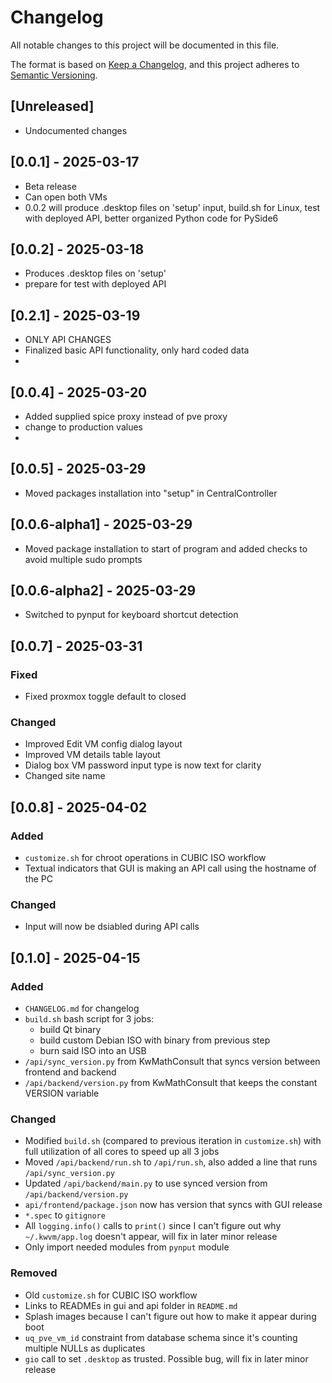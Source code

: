 # Changelog

All notable changes to this project will be documented in this file.

The format is based on [Keep a Changelog](https://keepachangelog.com/en/1.1.0/),
and this project adheres to [Semantic Versioning](https://semver.org/spec/v2.0.0.html).

## [Unreleased]
- Undocumented changes

## [0.0.1] - 2025-03-17
- Beta release
- Can open both VMs
- 0.0.2 will produce .desktop files on 'setup' input, build.sh for Linux, test with deployed API, better organized Python code for PySide6

## [0.0.2] - 2025-03-18
- Produces .desktop files on 'setup'
- prepare for test with deployed API


## [0.2.1] - 2025-03-19
- ONLY API CHANGES
- Finalized basic API functionality, only hard coded data
- 
## [0.0.4] - 2025-03-20
- Added supplied spice proxy instead of pve proxy
- change to production values
- 
## [0.0.5] - 2025-03-29
- Moved packages installation into "setup" in CentralController

## [0.0.6-alpha1] - 2025-03-29
- Moved package installation to start of program and added checks to avoid multiple sudo prompts

## [0.0.6-alpha2] - 2025-03-29
- Switched to pynput for keyboard shortcut detection

## [0.0.7] - 2025-03-31

### Fixed
- Fixed proxmox toggle default to closed

### Changed
- Improved Edit VM config dialog layout
- Improved VM details table layout
- Dialog box VM password input type is now text for clarity
- Changed site name

## [0.0.8] - 2025-04-02

### Added
- `customize.sh` for chroot operations in CUBIC ISO workflow
- Textual indicators that GUI is making an API call using the hostname of the PC

### Changed
- Input will now be dsiabled during API calls


## [0.1.0] - 2025-04-15

### Added
- `CHANGELOG.md` for changelog
- `build.sh` bash script for 3 jobs: 
  - build Qt binary
  - build custom Debian ISO with binary from previous step
  - burn said ISO into an USB
- `/api/sync_version.py` from KwMathConsult that syncs version between frontend and backend
- `/api/backend/version.py` from KwMathConsult that keeps the constant VERSION variable

### Changed
- Modified `build.sh` (compared to previous iteration in `customize.sh`) with full utilization of all cores to speed up all 3 jobs
- Moved `/api/backend/run.sh` to `/api/run.sh`, also added a line that runs `/api/sync_version.py`
- Updated `/api/backend/main.py` to use synced version from `/api/backend/version.py`
- `api/frontend/package.json` now has version that syncs with GUI release
- `*.spec` to `gitignore`
- All `logging.info()` calls to `print()` since I can't figure out why `~/.kwvm/app.log` doesn't appear, will fix in later minor release
- Only import needed modules from `pynput` module

### Removed
- Old `customize.sh` for CUBIC ISO workflow
- Links to READMEs in gui and api folder in `README.md`
- Splash images because I can't figure out how to make it appear during boot
- `uq_pve_vm_id` constraint from database schema since it's counting multiple NULLs as duplicates
- `gio` call to set `.desktop` as trusted. Possible bug, will fix in later minor release
